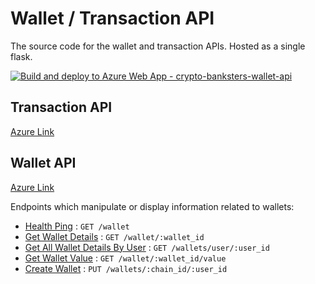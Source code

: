 # Wallet / Transaction API
The source code for the wallet and transaction APIs. Hosted as a single flask.

[![Build and deploy to Azure Web App - crypto-banksters-wallet-api](https://github.com/alexrirak-ms/crypto_cloudathon_wallet_api/actions/workflows/main_crypto-banksters-wallet-api.yml/badge.svg)](https://github.com/alexrirak-ms/crypto_cloudathon_wallet_api/actions/workflows/main_crypto-banksters-wallet-api.yml)

## Transaction API
[Azure Link](https://crypto-banksters-wallet-api.azurewebsites.net/transaction)

## Wallet API
[Azure Link](https://crypto-banksters-wallet-api.azurewebsites.net/wallet)

Endpoints which manipulate or display information related to wallets:

* [Health Ping](docs/wallet/wallet.md) : `GET /wallet`
* [Get Wallet Details](docs/wallet/get_wallet.md) : `GET /wallet/:wallet_id`
* [Get All Wallet Details By User](docs/wallet/get_wallets_by_user.md) : `GET /wallets/user/:user_id`
* [Get Wallet Value](docs/wallet/get_wallet_value.md) : `GET /wallet/:wallet_id/value`
* [Create Wallet](docs/wallet/create_wallet.md) : `PUT /wallets/:chain_id/:user_id`